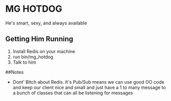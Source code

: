 # MG HOTDOG
He's smart, sexy, and always available

## Getting Him Running
1) Install Redis on your machine  
2) run bin/mg_hotdog  
3) Talk to him  

##Notes
* Dont' Bitch about Redis. It's Pub/Sub means we can use good OO code
  and keep our client nice and small and just have a 1 to many message
  to a bunch of classes that can all be listening for messages 

